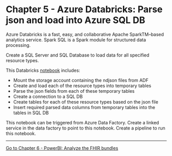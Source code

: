 # Chapter 5 - Azure Databricks: Parse json and load into Azure SQL DB

Azure Databricks is a fast, easy, and collaborative Apache SparkTM–based analytics service. Spark SQL is a Spark module for structured data processing.

Create a SQL Server and SQL Database to load data for all specified resource types.

This Databricks [notebook]() includes:
* Mount the storage account containing the ndjson files from ADF
* Create and load each of the resource types into temporary tables
* Parse the json fields from each of these temporary tables
* Create a connection to a SQL DB 
* Create tables for each of these resource types based on the json file
* Insert required parsed data columns from temporary tables into the tables in SQL DB

This notebook can be triggered from Azure Data Factory. Create a linked service in the data factory to point to this notebook. Create a pipeline to run this notebook.

***

[Go to Chapter 6 - PowerBI: Analyze the FHIR bundles](../Chapter6/PowerBI.md)
